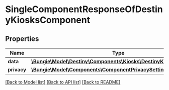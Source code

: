 # SingleComponentResponseOfDestinyKiosksComponent

## Properties
Name | Type | Description | Notes
------------ | ------------- | ------------- | -------------
**data** | [**\Bungie\Model\Destiny\Components\Kiosks\DestinyKiosksComponent**](DestinyKiosksComponent.md) |  | [optional] 
**privacy** | [**\Bungie\Model\Components\ComponentPrivacySetting**](ComponentPrivacySetting.md) |  | [optional] 

[[Back to Model list]](../README.md#documentation-for-models) [[Back to API list]](../README.md#documentation-for-api-endpoints) [[Back to README]](../README.md)


